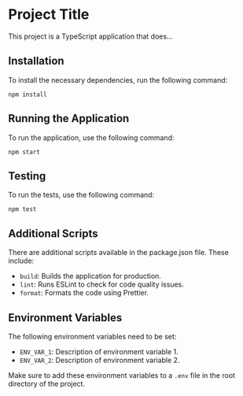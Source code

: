 # Project Title

This project is a TypeScript application that does...

## Installation

To install the necessary dependencies, run the following command:

```
npm install
```

## Running the Application

To run the application, use the following command:

```
npm start
```

## Testing

To run the tests, use the following command:

```
npm test
```

## Additional Scripts

There are additional scripts available in the package.json file. These include:

- `build`: Builds the application for production.
- `lint`: Runs ESLint to check for code quality issues.
- `format`: Formats the code using Prettier.

## Environment Variables

The following environment variables need to be set:

- `ENV_VAR_1`: Description of environment variable 1.
- `ENV_VAR_2`: Description of environment variable 2.

Make sure to add these environment variables to a `.env` file in the root directory of the project.